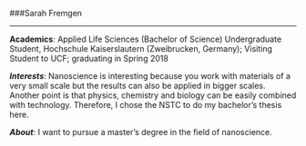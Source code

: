 ###Sarah Fremgen
___

**Academics**: Applied Life Sciences (Bachelor of Science) Undergraduate Student, Hochschule Kaiserslautern (Zweibrucken, Germany); Visiting Student to UCF; graduating in Spring 2018

***Interests***: Nanoscience is interesting because you work with materials of a very small scale but the results can also be applied in bigger scales. Another point is that physics, chemistry and biology can be easily combined with technology. Therefore, I chose the NSTC to do my bachelor’s thesis here.

***About***: I want to pursue a master’s degree in the field of nanoscience.
